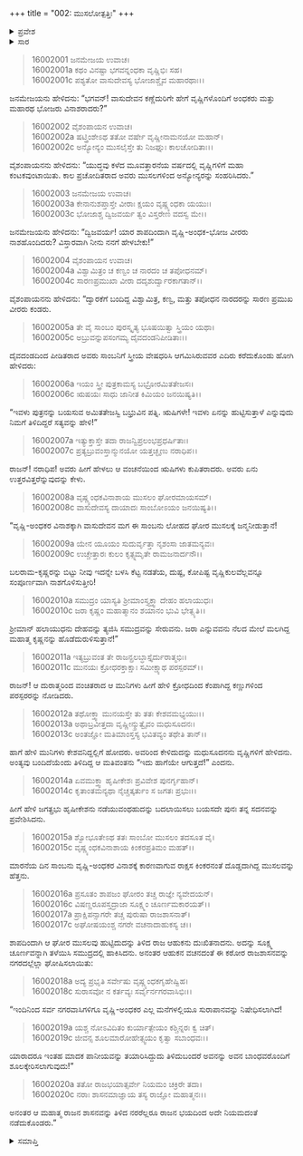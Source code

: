 +++
title = "002: ಮುಸಲೋತ್ಪತ್ತಿಃ"
+++

<details><summary>ಪ್ರವೇಶ</summary>


।।   ಓಂ ಓಂ ನಮೋ ನಾರಾಯಣಾಯ।।   ಶ್ರೀ ವೇದವ್ಯಾಸಾಯ ನಮಃ ।।

ಶ್ರೀ ಕೃಷ್ಣದ್ವೈಪಾಯನ ವೇದವ್ಯಾಸ ವಿರಚಿತ  

**ಶ್ರೀ ಮಹಾಭಾರತ**

**ಮೌಸಲ ಪರ್ವ**

**ಮೌಸಲ ಪರ್ವ**

**ಅಧ್ಯಾಯ 2**


</details>

<details><summary>ಸಾರ</summary>

ಮುನಿಗಳಿಂದ ಯಾದವರಿಗೆ ಶಾಪ (1-11). ಸಾಂಬನಿಂದ ಮುಸಲದ ಜನನ; ಮುಸಲವನ್ನು ಚೂರ್ಣವನ್ನಾಗಿಸಿ ಸಮುದ್ರದಲ್ಲಿ ಎಸೆದುದು; ದ್ವಾರಕೆಯಲ್ಲಿ ಸುರಾಪಾನದ ನಿಷೇದ (12-20).


</details>

> 16002001 ಜನಮೇಜಯ ಉವಾಚ।  
16002001a ಕಥಂ ವಿನಷ್ಟಾ ಭಗವನ್ನಂಧಕಾ ವೃಷ್ಣಿಭಿಃ ಸಹ।  
16002001c ಪಶ್ಯತೋ ವಾಸುದೇವಸ್ಯ ಭೋಜಾಶ್ಚೈವ ಮಹಾರಥಾಃ।।

ಜನಮೇಜಯನು ಹೇಳಿದನು: “ಭಗವನ್! ವಾಸುದೇವನ ಕಣ್ಣೆದುರಿಗೇ ಹೇಗೆ ವೃಷ್ಣಿಗಳೊಂದಿಗೆ ಅಂಧಕರು ಮತ್ತು ಮಹಾರಥ ಭೋಜರು ವಿನಾಶರಾದರು?”

> 16002002 ವೈಶಂಪಾಯನ ಉವಾಚ।  
16002002a ಷಟ್ತ್ರಿಂಶೇಽಥ ತತೋ ವರ್ಷೇ ವೃಷ್ಣೀನಾಮನಯೋ ಮಹಾನ್।  
16002002c ಅನ್ಯೋನ್ಯಂ ಮುಸಲೈಸ್ತೇ ತು ನಿಜಘ್ನುಃ ಕಾಲಚೋದಿತಾಃ।।

ವೈಶಂಪಾಯನನು ಹೇಳಿದನು: “ಯುದ್ಧವು ಕಳೆದ ಮೂವತ್ತಾರನೆಯ ವರ್ಷದಲ್ಲಿ ವೃಷ್ಣಿಗಳಿಗೆ ಮಹಾ ಕಂಟಕವುಂಟಾಯಿತು. ಕಾಲ ಪ್ರಚೋದಿತರಾದ ಅವರು ಮುಸಲಗಳಿಂದ ಅನ್ಯೋನ್ಯರನ್ನು ಸಂಹರಿಸಿದರು.”

> 16002003 ಜನಮೇಜಯ ಉವಾಚ।  
16002003a ಕೇನಾನುಶಪ್ತಾಸ್ತೇ ವೀರಾಃ ಕ್ಷಯಂ ವೃಷ್ಣ್ಯಂಧಕಾ ಯಯುಃ।  
16002003c ಭೋಜಾಶ್ಚ ದ್ವಿಜವರ್ಯ ತ್ವಂ ವಿಸ್ತರೇಣ ವದಸ್ವ ಮೇ।।

ಜನಮೇಜಯನು ಹೇಳಿದನು: “ದ್ವಿಜವರ್ಯ! ಯಾರ ಶಾಪದಿಂದಾಗಿ ವೃಷ್ಣಿ-ಅಂಧಕ-ಭೋಜ ವೀರರು ನಾಶಹೊಂದಿದರು? ವಿಸ್ತಾರವಾಗಿ ನೀನು ನನಗೆ ಹೇಳಬೇಕು!”

> 16002004 ವೈಶಂಪಾಯನ ಉವಾಚ।  
16002004a ವಿಶ್ವಾಮಿತ್ರಂ ಚ ಕಣ್ವಂ ಚ ನಾರದಂ ಚ ತಪೋಧನಮ್।  
16002004c ಸಾರಣಪ್ರಮುಖಾ ವೀರಾ ದದೃಶುರ್ದ್ವಾರಕಾಗತಾನ್।।

ವೈಶಂಪಾಯನನು ಹೇಳಿದನು: “ದ್ವಾರಕೆಗೆ ಬಂದಿದ್ದ ವಿಶ್ವಾಮಿತ್ರ, ಕಣ್ವ, ಮತ್ತು ತಪೋಧನ ನಾರದರನ್ನು ಸಾರಣ ಪ್ರಮುಖ ವೀರರು ಕಂಡರು.

> 16002005a ತೇ ವೈ ಸಾಂಬಂ ಪುರಸ್ಕೃತ್ಯ ಭೂಷಯಿತ್ವಾ ಸ್ತ್ರಿಯಂ ಯಥಾ।  
16002005c ಅಬ್ರುವನ್ನುಪಸಂಗಮ್ಯ ದೈವದಂಡನಿಪೀಡಿತಾಃ।।


ದೈವದಂಡದಿಂದ ಪೀಡಿತರಾದ ಅವರು ಸಾಂಬನಿಗೆ ಸ್ತ್ರೀಯ ವೇಷಧರಿಸಿ ಆಗಮಿಸಿರುವವರ ಎದಿರು ಕರೆದುಕೊಂಡು ಹೋಗಿ ಹೇಳಿದರು:

> 16002006a ಇಯಂ ಸ್ತ್ರೀ ಪುತ್ರಕಾಮಸ್ಯ ಬಭ್ರೋರಮಿತತೇಜಸಃ।  
16002006c ಋಷಯಃ ಸಾಧು ಜಾನೀತ ಕಿಮಿಯಂ ಜನಯಿಷ್ಯತಿ।।

“ಇವಳು ಪುತ್ರನನ್ನು ಬಯಸುವ ಅಮಿತತೇಜಸ್ವಿ ಬಭ್ರುವಿನ ಪತ್ನಿ. ಋಷಿಗಳೇ! ಇವಳು ಏನನ್ನು ಹುಟ್ಟಿಸುತ್ತಾಳೆ ಎನ್ನುವುದು ನಿಮಗೆ ತಿಳಿದಿದ್ದರೆ ಸತ್ಯವನ್ನು ಹೇಳಿ!”

> 16002007a ಇತ್ಯುಕ್ತಾಸ್ತೇ ತದಾ ರಾಜನ್ವಿಪ್ರಲಂಭಪ್ರಧರ್ಷಿತಾಃ।  
16002007c ಪ್ರತ್ಯಬ್ರುವಂಸ್ತಾನ್ಮುನಯೋ ಯತ್ತಚ್ಛೃಣು ನರಾಧಿಪ।।

ರಾಜನ್! ನರಾಧಿಪ! ಅವರು ಹೀಗೆ ಹೇಳಲು ಆ ವಂಚನೆಯಿಂದ ಋಷಿಗಳು ಕುಪಿತರಾದರು. ಅವರು ಏನು ಉತ್ತರವಿತ್ತರೆನ್ನುವುದನ್ನು ಕೇಳು.

> 16002008a ವೃಷ್ಣ್ಯಂಧಕವಿನಾಶಾಯ ಮುಸಲಂ ಘೋರಮಾಯಸಮ್।  
16002008c ವಾಸುದೇವಸ್ಯ ದಾಯಾದಃ ಸಾಂಬೋಽಯಂ ಜನಯಿಷ್ಯತಿ।।

“ವೃಷ್ಣಿ-ಅಂಧಕರ ವಿನಾಶಕ್ಕಾಗಿ ವಾಸುದೇವನ ಮಗ ಈ ಸಾಂಬನು ಲೋಹದ ಘೋರ ಮುಸಲಕ್ಕೆ ಜನ್ಮನೀಡುತ್ತಾನೆ!

> 16002009a ಯೇನ ಯೂಯಂ ಸುದುರ್ವೃತ್ತಾ ನೃಶಂಸಾ ಜಾತಮನ್ಯವಃ।  
16002009c ಉಚ್ಚೇತ್ತಾರಃ ಕುಲಂ ಕೃತ್ಸ್ನಮೃತೇ ರಾಮಜನಾರ್ದನೌ।।

ಬಲರಾಮ-ಕೃಷ್ಣರನ್ನು ಬಿಟ್ಟು ನೀವು ಇದನ್ನೇ ಬಳಸಿ ಕೆಟ್ಟ ನಡತೆಯ, ದುಷ್ಟ, ಕೋಪಿಷ್ಟ ವೃಷ್ಣಿಕುಲವೆಲ್ಲವನ್ನೂ ಸಂಪೂರ್ಣವಾಗಿ ನಾಶಗೊಳಿಸುತ್ತೀರಿ!

> 16002010a ಸಮುದ್ರಂ ಯಾಸ್ಯತಿ ಶ್ರೀಮಾಂಸ್ತ್ಯಕ್ತ್ವಾ ದೇಹಂ ಹಲಾಯುಧಃ।  
16002010c ಜರಾ ಕೃಷ್ಣಂ ಮಹಾತ್ಮಾನಂ ಶಯಾನಂ ಭುವಿ ಭೇತ್ಸ್ಯತಿ।।

ಶ್ರೀಮಾನ್ ಹಲಾಯುಧನು ದೇಹವನ್ನು ತ್ಯಜಿಸಿ ಸಮುದ್ರವನ್ನು ಸೇರುವನು. ಜರಾ ಎನ್ನುವವನು ನೆಲದ ಮೇಲೆ ಮಲಗಿದ್ದ ಮಹಾತ್ಮ ಕೃಷ್ಣನನ್ನು ಹೊಡೆದುರುಳಿಸುತ್ತಾನೆ!”

> 16002011a ಇತ್ಯಬ್ರುವಂತ ತೇ ರಾಜನ್ಪ್ರಲಬ್ಧಾಸ್ತೈರ್ದುರಾತ್ಮಭಿಃ।  
16002011c ಮುನಯಃ ಕ್ರೋಧರಕ್ತಾಕ್ಷಾಃ ಸಮೀಕ್ಷ್ಯಾಥ ಪರಸ್ಪರಮ್।।

ರಾಜನ್! ಆ ದುರಾತ್ಮರಿಂದ ವಂಚಿತರಾದ ಆ ಮುನಿಗಳು ಹೀಗೆ ಹೇಳಿ ಕ್ರೋಧದಿಂದ ಕೆಂಪಾಗಿದ್ದ ಕಣ್ಣುಗಳಿಂದ ಪರಸ್ಪರರನ್ನು ನೋಡಿದರು.

> 16002012a ತಥೋಕ್ತ್ವಾ ಮುನಯಸ್ತೇ ತು ತತಃ ಕೇಶವಮಭ್ಯಯುಃ।।  
16002013a ಅಥಾಬ್ರವೀತ್ತದಾ ವೃಷ್ಣೀನ್ಶ್ರುತ್ವೈವಂ ಮಧುಸೂದನಃ।  
16002013c ಅಂತಜ್ಞೋ ಮತಿಮಾಂಸ್ತಸ್ಯ ಭವಿತವ್ಯಂ ತಥೇತಿ ತಾನ್।।

ಹಾಗೆ ಹೇಳಿ ಮುನಿಗಳು ಕೇಶವನಿದ್ದಲ್ಲಿಗೆ ಹೋದರು. ಅವರಿಂದ ಕೇಳಿದುದನ್ನು ಮಧುಸೂದನನು ವೃಷ್ಣಿಗಳಿಗೆ ಹೇಳಿದನು. ಅಂತ್ಯವು ಬಂದಿದೆಯೆಂದು ತಿಳಿದಿದ್ದ ಆ ಮತಿವಂತನು “ಇದು ಹಾಗೆಯೇ ಆಗುತ್ತದೆ!” ಎಂದನು.

> 16002014a ಏವಮುಕ್ತ್ವಾ ಹೃಷೀಕೇಶಃ ಪ್ರವಿವೇಶ ಪುನರ್ಗೃಹಾನ್।  
16002014c ಕೃತಾಂತಮನ್ಯಥಾ ನೈಚ್ಚತ್ಕರ್ತುಂ ಸ ಜಗತಃ ಪ್ರಭುಃ।।

ಹೀಗೆ ಹೇಳಿ ಜಗತ್ಪ್ರಭು ಹೃಷೀಕೇಶನು ನಡೆಯುವಂಥಹುದನ್ನು ಬದಲಾಯಿಸಲು ಬಯಸದೇ ಪುನಃ ತನ್ನ ಸದನವನ್ನು ಪ್ರವೇಶಿಸಿದನು.

> 16002015a ಶ್ವೋಭೂತೇಽಥ ತತಃ ಸಾಂಬೋ ಮುಸಲಂ ತದಸೂತ ವೈ।  
16002015c ವೃಷ್ಣ್ಯಂಧಕವಿನಾಶಾಯ ಕಿಂಕರಪ್ರತಿಮಂ ಮಹತ್।।

ಮಾರನೆಯ ದಿನ ಸಾಂಬನು ವೃಷ್ಣಿ-ಅಂಧಕರ ವಿನಾಶಕ್ಕೆ ಕಾರಣವಾಗುವ ರಾಕ್ಷಸ ಕಿಂಕರನಂತೆ ದೊಡ್ಡದಾಗಿದ್ದ ಮುಸಲವನ್ನು ಹೆತ್ತನು.

> 16002016a ಪ್ರಸೂತಂ ಶಾಪಜಂ ಘೋರಂ ತಚ್ಚ ರಾಜ್ಞೇ ನ್ಯವೇದಯನ್।  
16002016c ವಿಷಣ್ಣರೂಪಸ್ತದ್ರಾಜಾ ಸೂಕ್ಷ್ಮಂ ಚೂರ್ಣಮಕಾರಯತ್।।  
16002017a ಪ್ರಾಕ್ಷಿಪನ್ಸಾಗರೇ ತಚ್ಚ ಪುರುಷಾ ರಾಜಶಾಸನಾತ್।  
16002017c ಅಘೋಷಯಂಶ್ಚ ನಗರೇ ವಚನಾದಾಹುಕಸ್ಯ ಚ।।

ಶಾಪದಿಂದಾಗಿ ಆ ಘೋರ ಮುಸಲವು ಹುಟ್ಟಿದುದನ್ನು ತಿಳಿದ ರಾಜ ಆಹುಕನು ದುಃಖಿತನಾದನು. ಅದನ್ನು ಸೂಕ್ಷ್ಮ ಚೂರ್ಣವನ್ನಾಗಿ ತಳೆಯಿಸಿ ಸಮುದ್ರದಲ್ಲಿ ಹಾಕಿಸಿದನು. ಅನಂತರ ಆಹುಕನ ವಚನದಂತೆ ಈ ಕಠೋರ ರಾಜಶಾಸನವನ್ನು ನಗರದಲ್ಲೆಲ್ಲಾ ಘೋಷಿಸಲಾಯಿತು:

> 16002018a ಅದ್ಯ ಪ್ರಭೃತಿ ಸರ್ವೇಷು ವೃಷ್ಣ್ಯಂಧಕಗೃಹೇಷ್ವಿಹ।  
16002018c ಸುರಾಸವೋ ನ ಕರ್ತವ್ಯಃ ಸರ್ವೈರ್ನಗರವಾಸಿಭಿಃ।।

“ಇಂದಿನಿಂದ ಸರ್ವ ನಗರವಾಸಿಗಳಿಗೂ ವೃಷ್ಣಿ-ಅಂಧಕರ ಎಲ್ಲ ಮನೆಗಳಲ್ಲಿಯೂ ಸುರಾಪಾನವನ್ನು ನಿಷೇಧಿಸಲಾಗಿದೆ!

> 16002019a ಯಶ್ಚ ನೋಽವಿದಿತಂ ಕುರ್ಯಾತ್ಪೇಯಂ ಕಶ್ಚಿನ್ನರಃ ಕ್ವ ಚಿತ್।  
16002019c ಜೀವನ್ಸ ಶೂಲಮಾರೋಹೇತ್ಸ್ವಯಂ ಕೃತ್ವಾ ಸಬಾಂಧವಃ।।

ಯಾರಾದರೂ ಇಂತಹ ಮಾದಕ ಪಾನೀಯವನ್ನು ತಯಾರಿಸಿದ್ದುದು ತಿಳಿದುಬಂದರೆ ಅವನನ್ನು ಅವನ ಬಾಂಧವರೊಂದಿಗೆ ಶೂಲಕ್ಕೇರಿಸಲಾಗುವುದು!”

> 16002020a ತತೋ ರಾಜಭಯಾತ್ಸರ್ವೇ ನಿಯಮಂ ಚಕ್ರಿರೇ ತದಾ।  
16002020c ನರಾಃ ಶಾಸನಮಾಜ್ಞಾಯ ತಸ್ಯ ರಾಜ್ಞೋ ಮಹಾತ್ಮನಃ।।

ಅನಂತರ ಆ ಮಹಾತ್ಮ ರಾಜನ ಶಾಸನವನ್ನು ತಿಳಿದ ನರರೆಲ್ಲರೂ ರಾಜನ ಭಯದಿಂದ ಅದೇ ನಿಯಮದಂತೆ ನಡೆದುಕೊಂಡರು.”


<details><summary>ಸಮಾಪ್ತಿ</summary>

ಇತಿ ಶ್ರೀಮಹಾಭಾರತೇ ಮೌಸಲಪರ್ವಣಿ ಮುಸಲೋತ್ಪತ್ತೌ ದ್ವಿತೀಯೋಽಧ್ಯಾಯಃ।।  
ಇದು ಶ್ರೀಮಹಾಭಾರತದಲ್ಲಿ ಮೌಸಲಪರ್ವಣಿ ಮುಸಲೋತ್ಪತ್ತಿ ಎನ್ನುವ ಎರಡನೇ ಅಧ್ಯಾಯವು.

</details>
